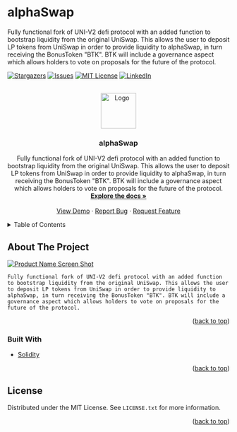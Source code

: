 # alphaSwap
Fully functional fork of UNI-V2 defi protocol with an added function to bootstrap liquidity from the original UniSwap. This allows the user to deposit LP tokens from UniSwap in order to provide liquidity to alphaSwap, in turn receiving the BonusToken "BTK". BTK will include a governance aspect which allows holders to vote on proposals for the future of the protocol.
<div id="top"></div>
<!--
*** Thanks for checking out the Best-README-Template. If you have a suggestion
*** that would make this better, please fork the repo and create a pull request
*** or simply open an issue with the tag "enhancement".
*** Don't forget to give the project a star!
*** Thanks again! Now go create something AMAZING! :D
-->



<!-- PROJECT SHIELDS -->
<!--
*** I'm using markdown "reference style" links for readability.
*** Reference links are enclosed in brackets [ ] instead of parentheses ( ).
*** See the bottom of this document for the declaration of the reference variables
*** for contributors-url, forks-url, etc. This is an optional, concise syntax you may use.
*** https://www.markdownguide.org/basic-syntax/#reference-style-links
-->
[![Stargazers][stars-shield]][stars-url]
[![Issues][issues-shield]][issues-url]
[![MIT License][license-shield]][license-url]
[![LinkedIn][linkedin-shield]][linkedin-url]



<!-- PROJECT LOGO -->
<br />
<div align="center">
  <a href="https://github.com/azamsmr/alphaSwap">
    <img src="images/logo.png" alt="Logo" width="80" height="80">
  </a>

<h3 align="center">alphaSwap</h3>

  <p align="center">
    Fully functional fork of UNI-V2 defi protocol with an added function to bootstrap liquidity from the original UniSwap. This allows the user to deposit LP tokens from UniSwap in order to provide liquidity to alphaSwap, in turn receiving the BonusToken "BTK". BTK will include a governance aspect which allows holders to vote on proposals for the future of the protocol.
    <br />
    <a href="https://github.com/azamsmr/alphaSwap"><strong>Explore the docs »</strong></a>
    <br />
    <br />
    <a href="https://github.com/azamsmr/alphaSwap">View Demo</a>
    ·
    <a href="https://github.com/azamsmr/alphaSwap/issues">Report Bug</a>
    ·
    <a href="https://github.com/azamsmr/alphaSwap/issues">Request Feature</a>
  </p>
</div>



<!-- TABLE OF CONTENTS -->
<details>
  <summary>Table of Contents</summary>
  <ol>
    <li>
      <a href="#about-the-project">About The Project</a>
      <ul>
        <li><a href="#built-with">Built With</a></li>
      </ul>
    </li>
  </ol>
</details>



<!-- ABOUT THE PROJECT -->
## About The Project

[![Product Name Screen Shot][product-screenshot]](https://example.com)

`Fully functional fork of UNI-V2 defi protocol with an added function to bootstrap liquidity from the original UniSwap. This allows the user to deposit LP tokens from UniSwap in order to provide liquidity to alphaSwap, in turn receiving the BonusToken "BTK". BTK will include a governance aspect which allows holders to vote on proposals for the future of the protocol.`

<p align="right">(<a href="#top">back to top</a>)</p>



### Built With

* [Solidity](https://docs.soliditylang.org/en/v0.8.14/)

<p align="right">(<a href="#top">back to top</a>)</p>




<!-- LICENSE -->
## License

Distributed under the MIT License. See `LICENSE.txt` for more information.

<p align="right">(<a href="#top">back to top</a>)</p>



<!-- MARKDOWN LINKS & IMAGES -->
<!-- https://www.markdownguide.org/basic-syntax/#reference-style-links -->
[contributors-shield]: https://img.shields.io/github/contributors/azamsmr/alphaSwap.svg?style=for-the-badge
[contributors-url]: https://github.com/azamsmr/alphaSwap/graphs/contributors
[forks-shield]: https://img.shields.io/github/forks/azamsmr/alphaSwap.svg?style=for-the-badge
[forks-url]: https://github.com/azamsmr/alphaSwap/network/members
[stars-shield]: https://img.shields.io/github/stars/azamsmr/alphaSwap.svg?style=for-the-badge
[stars-url]: https://github.com/azamsmr/alphaSwap/stargazers
[issues-shield]: https://img.shields.io/github/issues/azamsmr/alphaSwap.svg?style=for-the-badge
[issues-url]: https://github.com/azamsmr/alphaSwap/issues
[license-shield]: https://img.shields.io/github/license/azamsmr/alphaSwap.svg?style=for-the-badge
[license-url]: https://github.com/azamsmr/alphaSwap/blob/master/LICENSE.txt
[linkedin-shield]: https://img.shields.io/badge/-LinkedIn-black.svg?style=for-the-badge&logo=linkedin&colorB=555
[linkedin-url]: https://linkedin.com/in/linkedin_username
[product-screenshot]: images/screenshot.png
